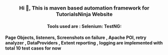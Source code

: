 <h3 align="center">Hi 👋, This is maven based automation framework for TutorialsNinja Website</h3>
<h4 align="center">Tools used are :
Selenium:
TestNG:</h4>
<h4> 
Page Objects, listeners, Screenshots on failure , Apache POI, retry analyzer , DataProviders , Extent reporting , logging  are implemented with total 10 test cases for now</h4>

